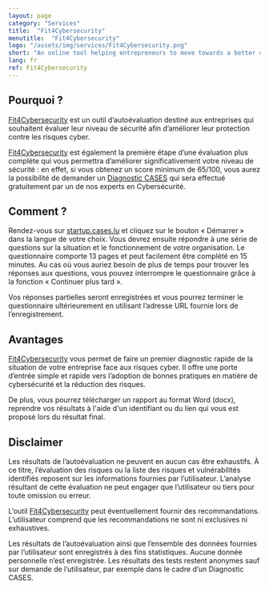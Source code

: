 ```yaml
---
layout: page
category: "Services"
title:  "Fit4Cybersecurity"
menutitle:  "Fit4Cybersecurity"
logo: "/assets/img/services/Fit4Cybersecurity.png"
short: "An online tool helping entrepreneurs to move towards a better cybersecurity strategy."
lang: fr
ref: Fit4Cybersecurity
---
```


## Pourquoi ?

[Fit4Cybersecurity](http://startup.cases.lu) est un outil d’autoévaluation destiné aux entreprises qui souhaitent évaluer leur niveau de sécurité afin d’améliorer leur protection contre les risques cyber.

[Fit4Cybersecurity](http://startup.cases.lu) est également la première étape d’une évaluation plus complète qui vous permettra d’améliorer significativement votre niveau de sécurité : en effet, si vous obtenez un score minimum de 65/100, vous aurez la possibilité de demander un [Diagnostic CASES](https://www.cases.lu/services/diagnostic_fr.html) qui sera effectué gratuitement par un de nos experts en Cybersécurité.

## Comment ?

Rendez-vous sur [startup.cases.lu](https://startup.cases.lu) et cliquez sur le bouton « Démarrer » dans la langue de votre choix. Vous devrez ensuite répondre à une série de questions sur la situation et le fonctionnement de votre organisation. Le questionnaire comporte 13 pages et peut facilement être complété en 15 minutes. Au cas où vous auriez besoin de plus de temps pour trouver les réponses aux questions, vous pouvez interrompre le questionnaire grâce à la fonction « Continuer plus tard ».

Vos réponses partielles seront enregistrées et vous pourrez terminer le questionnaire ultérieurement en utilisant l’adresse URL fournie lors de l’enregistrement.

## Avantages

[Fit4Cybersecurity](http://startup.cases.lu) vous permet de faire un premier diagnostic rapide de la situation de votre entreprise face aux risques cyber. Il offre une porte d’entrée simple et rapide vers l’adoption de bonnes pratiques en matière de cybersécurité et la réduction des risques.

De plus, vous pourrez télécharger un rapport au format Word (docx), reprendre vos résultats à l'aide d'un identifiant ou du lien qui vous est proposé lors du résultat final.

## Disclaimer

Les résultats de l’autoévaluation ne peuvent en aucun cas être exhaustifs. À ce titre, l’évaluation des risques ou la liste des risques et vulnérabilités identifiés reposent sur les informations fournies par l’utilisateur. L’analyse résultant de cette évaluation ne peut engager que l’utilisateur ou tiers pour toute omission ou erreur.

L’outil [Fit4Cybersecurity](http://startup.cases.lu) peut éventuellement fournir des recommandations. L’utilisateur comprend que les recommandations ne sont ni exclusives ni exhaustives.

Les résultats de l’autoévaluation ainsi que l’ensemble des données fournies par l’utilisateur sont enregistrés à des fins statistiques. Aucune donnée personnelle n’est enregistrée. Les résultats des tests restent anonymes  sauf sur demande de l’utilisateur, par exemple dans le cadre d’un Diagnostic CASES.
